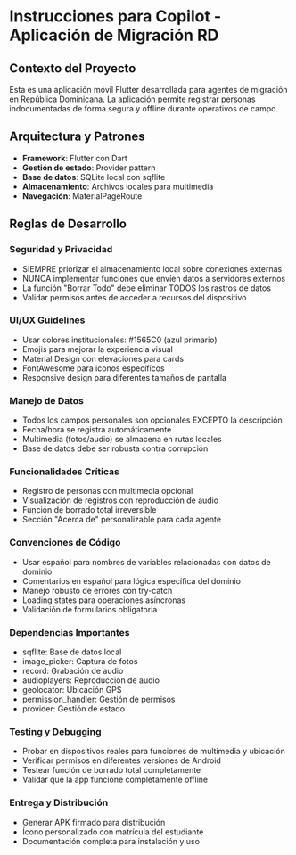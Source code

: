 <!-- Use this file to provide workspace-specific custom instructions to Copilot. For more details, visit https://code.visualstudio.com/docs/copilot/copilot-customization#_use-a-githubcopilotinstructionsmd-file -->

# Instrucciones para Copilot - Aplicación de Migración RD

## Contexto del Proyecto
Esta es una aplicación móvil Flutter desarrollada para agentes de migración en República Dominicana. La aplicación permite registrar personas indocumentadas de forma segura y offline durante operativos de campo.

## Arquitectura y Patrones
- **Framework**: Flutter con Dart
- **Gestión de estado**: Provider pattern
- **Base de datos**: SQLite local con sqflite
- **Almacenamiento**: Archivos locales para multimedia
- **Navegación**: MaterialPageRoute

## Reglas de Desarrollo

### Seguridad y Privacidad
- SIEMPRE priorizar el almacenamiento local sobre conexiones externas
- NUNCA implementar funciones que envíen datos a servidores externos
- La función "Borrar Todo" debe eliminar TODOS los rastros de datos
- Validar permisos antes de acceder a recursos del dispositivo

### UI/UX Guidelines
- Usar colores institucionales: #1565C0 (azul primario)
- Emojis para mejorar la experiencia visual
- Material Design con elevaciones para cards
- FontAwesome para iconos específicos
- Responsive design para diferentes tamaños de pantalla

### Manejo de Datos
- Todos los campos personales son opcionales EXCEPTO la descripción
- Fecha/hora se registra automáticamente
- Multimedia (fotos/audio) se almacena en rutas locales
- Base de datos debe ser robusta contra corrupción

### Funcionalidades Críticas
- Registro de personas con multimedia opcional
- Visualización de registros con reproducción de audio
- Función de borrado total irreversible
- Sección "Acerca de" personalizable para cada agente

### Convenciones de Código
- Usar español para nombres de variables relacionadas con datos de dominio
- Comentarios en español para lógica específica del dominio
- Manejo robusto de errores con try-catch
- Loading states para operaciones asíncronas
- Validación de formularios obligatoria

### Dependencias Importantes
- sqflite: Base de datos local
- image_picker: Captura de fotos
- record: Grabación de audio
- audioplayers: Reproducción de audio
- geolocator: Ubicación GPS
- permission_handler: Gestión de permisos
- provider: Gestión de estado

### Testing y Debugging
- Probar en dispositivos reales para funciones de multimedia y ubicación
- Verificar permisos en diferentes versiones de Android
- Testear función de borrado total completamente
- Validar que la app funcione completamente offline

### Entrega y Distribución
- Generar APK firmado para distribución
- Ícono personalizado con matrícula del estudiante
- Documentación completa para instalación y uso
